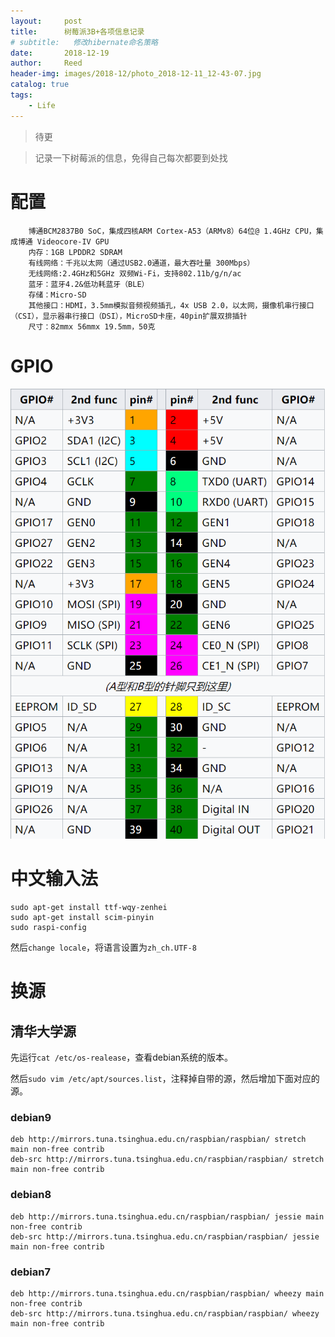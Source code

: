 ```yaml
---
layout:     post
title:      树莓派3B+各项信息记录
# subtitle:   修改hibernate命名策略
date:       2018-12-19
author:     Reed
header-img: images/2018-12/photo_2018-12-11_12-43-07.jpg
catalog: true
tags:
    - Life
---
```

> 待更

> 记录一下树莓派的信息，免得自己每次都要到处找

# 配置

```
    博通BCM2837B0 SoC，集成四核ARM Cortex-A53（ARMv8）64位@ 1.4GHz CPU，集成博通 Videocore-IV GPU
    内存：1GB LPDDR2 SDRAM
    有线网络：千兆以太网（通过USB2.0通道，最大吞吐量 300Mbps）
    无线网络:2.4GHz和5GHz 双频Wi-Fi，支持802.11b/g/n/ac
    蓝牙：蓝牙4.2&低功耗蓝牙（BLE）
    存储：Micro-SD
    其他接口：HDMI，3.5mm模拟音频视频插孔，4x USB 2.0，以太网，摄像机串行接口（CSI），显示器串行接口（DSI），MicroSD卡座，40pin扩展双排插针
    尺寸：82mmx 56mmx 19.5mm，50克
```

# GPIO
![](/images/2018-12/a9f643dagy1fjjcdj8wuwj20jn0s3tc0.png)

# 中文输入法

```
sudo apt-get install ttf-wqy-zenhei
sudo apt-get install scim-pinyin
sudo raspi-config
```
然后`change locale`，将语言设置为`zh_ch.UTF-8`

# 换源
## 清华大学源
先运行`cat /etc/os-realease`，查看debian系统的版本。

然后`sudo vim /etc/apt/sources.list`，注释掉自带的源，然后增加下面对应的源。
### debian9
```
deb http://mirrors.tuna.tsinghua.edu.cn/raspbian/raspbian/ stretch main non-free contrib
deb-src http://mirrors.tuna.tsinghua.edu.cn/raspbian/raspbian/ stretch main non-free contrib
```
### debian8
```
deb http://mirrors.tuna.tsinghua.edu.cn/raspbian/raspbian/ jessie main non-free contrib
deb-src http://mirrors.tuna.tsinghua.edu.cn/raspbian/raspbian/ jessie main non-free contrib
```
### debian7
```
deb http://mirrors.tuna.tsinghua.edu.cn/raspbian/raspbian/ wheezy main non-free contrib
deb-src http://mirrors.tuna.tsinghua.edu.cn/raspbian/raspbian/ wheezy main non-free contrib
```

